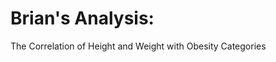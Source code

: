 



















# Brian's Analysis:

The Correlation of Height and Weight with Obesity Categories
















